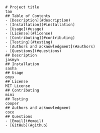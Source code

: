 
    # Project title
    tao 
    ## Table of Contents
    - [Description](#description)
    - [Installation](#installation)
    - [Usage](#usage)
    - [License](#license)
    - [Contributing](#contributing)
    - [Testing](#testing)
    - [Authors and acknowledgment](#authors)
    - [Questions](#questions)   
    ## Description
    jasmyn
    ## Installation
    sasha
    ## Usage
    omyx
    ## License
    MIT License
    ## Contributing
    mini
    ## Testing
    cooper
    ## Authors and acknowledgment
    coco
    ## Questions
    - [Email](#email)
    - [GitHub](#github)
    